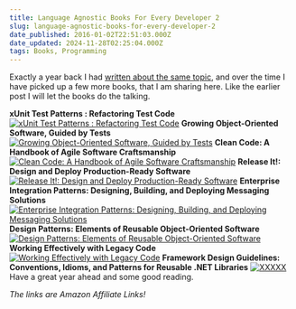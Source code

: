 ```yaml
---
title: Language Agnostic Books For Every Developer 2
slug: language-agnostic-books-for-every-developer-2
date_published: 2016-01-02T22:51:03.000Z
date_updated: 2024-11-28T02:25:04.000Z
tags: Books, Programming
---
```


Exactly a year back I had [written about the same topic](__GHOST_URL__/blog/language-agnostic-books-for-every-developer/), and over the time I have picked up a few more books, that I am sharing here. Like the earlier post I will let the books do the talking.

**xUnit Test Patterns : Refactoring Test Code**
[![xUnit Test Patterns : Refactoring Test Code](__GHOST_URL__/content/images/books_xunit.jpg)](http://www.amazon.com/gp/product/0131495054/ref=as_li_tl?ie=UTF8&amp;camp=1789&amp;creative=390957&amp;creativeASIN=0131495054&amp;linkCode=as2&amp;tag=rahulpnath-20&amp;linkId=XR55UAOEPPMVMFK3)
**Growing Object-Oriented Software, Guided by Tests**
[![Growing Object-Oriented Software, Guided by Tests](__GHOST_URL__/content/images/books_goos.jpeg)](http://www.amazon.com/gp/product/0321503627/ref=as_li_tl?ie=UTF8&amp;camp=1789&amp;creative=390957&amp;creativeASIN=0321503627&amp;linkCode=as2&amp;tag=rahulpnath-20&amp;linkId=TR6UCCVP6CMGBBZQ)
**Clean Code: A Handbook of Agile Software Craftsmanship**
[![Clean Code: A Handbook of Agile Software Craftsmanship](__GHOST_URL__/content/images/books_cleancode.jpg)](http://www.amazon.com/gp/product/0132350882/ref=as_li_tl?ie=UTF8&amp;camp=1789&amp;creative=390957&amp;creativeASIN=0132350882&amp;linkCode=as2&amp;tag=rahulpnath-20&amp;linkId=CVCVZFAR5SBYVMJW)
**Release It!: Design and Deploy Production-Ready Software**
[![Release It!: Design and Deploy Production-Ready Software](__GHOST_URL__/content/images/books_releaseit.jpg)](http://www.amazon.com/gp/product/0978739213/ref=as_li_tl?ie=UTF8&amp;camp=1789&amp;creative=390957&amp;creativeASIN=0978739213&amp;linkCode=as2&amp;tag=rahulpnath-20&amp;linkId=OYRDBB5TR4VHBK6L)
**Enterprise Integration Patterns: Designing, Building, and Deploying Messaging Solutions**
[![Enterprise Integration Patterns: Designing, Building, and Deploying Messaging Solutions](__GHOST_URL__/content/images/books_eip.gif)](http://www.amazon.com/gp/product/0321200683/ref=as_li_tl?ie=UTF8&amp;camp=1789&amp;creative=390957&amp;creativeASIN=0321200683&amp;linkCode=as2&amp;tag=rahulpnath-20&amp;linkId=IQV6RX4M6RXKG4O2)
**Design Patterns: Elements of Reusable Object-Oriented Software**
[![Design Patterns: Elements of Reusable Object-Oriented Software](__GHOST_URL__/content/images/books_designpatterns.jpg)](http://www.amazon.com/gp/product/0201633612/ref=as_li_tl?ie=UTF8&amp;camp=1789&amp;creative=390957&amp;creativeASIN=0201633612&amp;linkCode=as2&amp;tag=rahulpnath-20&amp;linkId=JBBJOO5EP4GLYIXG)
**Working Effectively with Legacy Code**
[![Working Effectively with Legacy Code](__GHOST_URL__/content/images/books_welc.jpg)](http://www.amazon.com/gp/product/0131177052/ref=as_li_tl?ie=UTF8&amp;camp=1789&amp;creative=390957&amp;creativeASIN=0131177052&amp;linkCode=as2&amp;tag=rahulpnath-20&amp;linkId=TTKEEYQLEMTOXPPQ)
**Framework Design Guidelines: Conventions, Idioms, and Patterns for Reusable .NET Libraries**
[![XXXXX](__GHOST_URL__/content/images/books_frameworkdesign.jpg)](http://www.amazon.com/gp/product/0321545613/ref=as_li_tl?ie=UTF8&amp;camp=1789&amp;creative=390957&amp;creativeASIN=0321545613&amp;linkCode=as2&amp;tag=rahulpnath-20&amp;linkId=UZC2I2HABQUNCT2U)
Have a great year ahead and some good reading.

*The links are Amazon Affiliate Links!*
